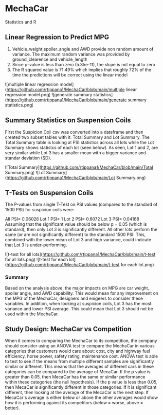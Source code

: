 # MechaCar
Statistics and R

## Linear Regression to Predict MPG
1) Vehicle_weight,spoiler_angle and AWD provide non random amount of variance. The maximum random variance was provided by ground_clearence and vehicle_length
2) Since p-value is less than zero (5.35e-11), the slope is not equal to zero
3) The R squared value is 71.49% which implies that roughly 72% of the time the predictions will be correct using the linear model


  ![multiple linear regression model](https://github.com/rtippana1/MechaCar/blob/main/multiple linear regression model.png)
  ![generate summary statistics](https://github.com/rtippana1/MechaCar/blob/main/generate summary statistics.png)

## Summary Statistics on Suspension Coils
First the Suspicion Coil csv was converted into a dataframe and then created two subset tables with it: Total Summary and Lot Summary. The Total Summary table is looking at PSI statistics across all lots while the Lot Summary shows statistcs of each lot (seen below). As seen, Lot 1 and 2, are very similar while Lot 3 has a smaller mean with a bigger variance and standar deviation (SD).

  ![Total Summary](https://github.com/rtippana1/MechaCar/blob/main/Total Summary.png)
  ![Lot Summary](https://github.com/rtippana1/MechaCar/blob/main/Lot Summary.png)


## T-Tests on Suspension Coils
The P-values from single T-Test on PSI values (compared to the standard of 1500 PSI) for suspicion coils were:

All PSI= 0.06028
Lot 1 PSI= 1
Lot 2 PSI= 0.6072
Lot 3 PSI= 0.04168
Assuming that the significant value should be below p = 0.05 (which is standard), then only Lot 3 is significantly different. All other lots perform the same (or are not significantly different) to the standard 1500 PSI. This, combined with the lower mean of Lot 3 and high variance, could indicate that Lot 3 is under-performing.

  ![t-test for all lots](https://github.com/rtippana1/MechaCar/blob/main/t-test for all lots.png)
  ![t-test for each lot](https://github.com/rtippana1/MechaCar/blob/main/t-test for each lot.png)

### Summary
Based on the analysis above, the major impacts on MPG are car weight, spoiler angle, and AWD capability. This would mean for any improvement on the MPG of the MechaCar, designers and enigeers to consider these variables. In addition, when looking at suspicion coils, Lot 3 has the most variance and lower PSI average. This could mean that Lot 3 should not be used within the MechaCar.


## Study Design: MechaCar vs Competition
When it comes to comparing the MechaCar to its competition, the company should consider using an ANOVA test to compare the MechaCar in various categories that customers would care about: cost, city and highway fuel efficiency, horse power, safety rating, maintenance cost. ANOVA test is able to test to see if the means from multiple different samples are significantly similar or different. This means that the averages of different cars in these categories can be compared to the average of MecaCar. If the p value is greater than 0.05, then MecaCar has the same or similar performance within these categories (the null hypothesis). If the p value is less than 0.05, then MecaCar is significantly different in those categories. If it is significant different, then looking at the average of the MecaCar is the next step. If MecaCar's average is either below or above the other averages would show how it is performing against its competitors (below = worse, above = better).
